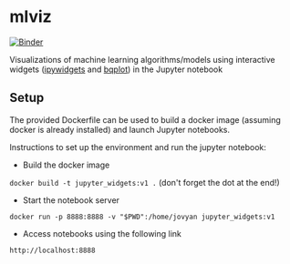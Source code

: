 # mlviz
[![Binder](https://mybinder.org/badge_logo.svg)](https://hub.gke.mybinder.org/user/chakricherukuri-mlviz-x642xzch/notebooks/Index.ipynb)

Visualizations of machine learning algorithms/models using interactive widgets ([ipywidgets](https://ipywidgets.readthedocs.io/en/latest/examples/Widget%20List.html) and [bqplot](https://bqplot.readthedocs.io/en/latest/)) in the Jupyter notebook

## Setup
The provided Dockerfile can be used to build a docker image (assuming docker is already installed) and launch Jupyter notebooks.

Instructions to set up the environment and run the jupyter notebook:

* Build the docker image

`docker build -t jupyter_widgets:v1 .` (don't forget the dot at the end!)

* Start the notebook server

`docker run -p 8888:8888 -v "$PWD":/home/jovyan jupyter_widgets:v1`

* Access notebooks using the following link

`http://localhost:8888`
